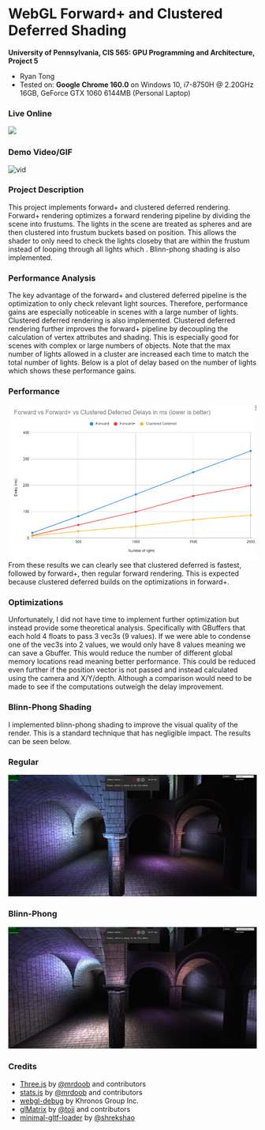 WebGL Forward+ and Clustered Deferred Shading
======================

**University of Pennsylvania, CIS 565: GPU Programming and Architecture, Project 5**

* Ryan Tong
* Tested on: **Google Chrome 160.0** on
  Windows 10, i7-8750H @ 2.20GHz 16GB, GeForce GTX 1060 6144MB (Personal Laptop)

### Live Online

[![](img/thumb.png)](http://TODO.github.io/Project5-WebGL-Forward-Plus-and-Clustered-Deferred)

### Demo Video/GIF

![vid](img/video.gif)

### Project Description
This project implements forward+ and clustered deferred rendering. Forward+ rendering optimizes a forward rendering pipeline by dividing the scene into frustums. The lights in the scene are treated as spheres and are then clustered into frustum buckets based on position. This allows the shader to only need to check the lights closeby that are within the frustum instead of looping through all lights which . Blinn-phong shading is also implemented. 

### Performance Analysis
The key advantage of the forward+ and clustered deferred pipeline is the optimization to only check relevant light sources. Therefore, performance gains are especially noticeable in scenes with a large number of lights. Clustered deferred rendering is also implemented. Clustered deferred rendering further improves the forward+ pipeline by decoupling the calculation of vertex attributes and shading. This is especially good for scenes with complex or large numbers of objects. Note that the max number of lights allowed in a cluster are increased each time to match the total number of lights. Below is a plot of delay based on the number of lights which shows these performance gains.

### Performance
![performance](img/performance.png)
From these results we can clearly see that clustered deferred is fastest, followed by forward+, then regular forward rendering. This is expected because clustered deferred builds on the optimizations in forward+. 

### Optimizations
Unfortunately, I did not have time to implement further optimization but instead provide some theoretical analysis. Specifically with GBuffers that each hold 4 floats to pass 3 vec3s (9 values). If we were able to condense one of the vec3s into 2 values, we would only have 8 values meaning we can save a Gbuffer. This would reduce the number of different global memory locations read meaning better performance. This could be reduced even further if the position vector is not passed and instead calculated using the camera and X/Y/depth. Although a comparison would need to be made to see if the computations outweigh the delay improvement.

###  Blinn-Phong Shading
I implemented blinn-phong shading to improve the visual quality of the render. This is a standard technique that has negligible impact. The results can be seen below.
### Regular
![regular](img/regular.jpg)
### Blinn-Phong
![blinn](img/blinn.jpg)

### Credits

* [Three.js](https://github.com/mrdoob/three.js) by [@mrdoob](https://github.com/mrdoob) and contributors
* [stats.js](https://github.com/mrdoob/stats.js) by [@mrdoob](https://github.com/mrdoob) and contributors
* [webgl-debug](https://github.com/KhronosGroup/WebGLDeveloperTools) by Khronos Group Inc.
* [glMatrix](https://github.com/toji/gl-matrix) by [@toji](https://github.com/toji) and contributors
* [minimal-gltf-loader](https://github.com/shrekshao/minimal-gltf-loader) by [@shrekshao](https://github.com/shrekshao)
